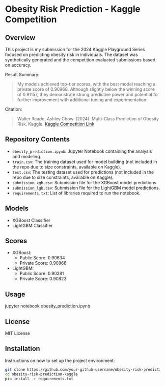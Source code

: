 # Obesity Risk Prediction - Kaggle Competition

## Overview
This project is my submission for the 2024 Kaggle Playground Series focused on predicting obesity risk in individuals. The dataset was synthetically generated and the competition evaluated submissions based on accuracy.

Result Summary:
> My models achieved top-tier scores, with the best model reaching a private score of 0.90968. Although slightly below the winning score of 0.91157, they demonstrate strong predictive power and potential for further improvement with additional tuning and experimentation.

Citation:
> Walter Reade, Ashley Chow. (2024). Multi-Class Prediction of Obesity Risk. Kaggle. [Kaggle Competition Link](https://kaggle.com/competitions/playground-series-s4e2)

## Repository Contents
- `obesity_prediction.ipynb`: Jupyter Notebook containing the analysis and modeling.
- `train.csv`: The training dataset used for model building (not included in the repo due to size constraints, available on Kaggle).
- `test.csv`: The testing dataset used for predictions (not included in the repo due to size constraints, available on Kaggle).
- `submission_xgb.csv`: Submission file for the XGBoost model predictions.
- `submission_lgb.csv`: Submission file for the LightGBM model predictions.
- `requirements.txt`: List of libraries required to run the notebook.

## Models
- XGBoost Classifier
- LightGBM Classifier

## Scores
- XGBoost:
  - Public Score: 0.90634
  - Private Score: 0.90968
- LightGBM:
  - Public Score: 0.90281
  - Private Score: 0.90823

## Usage

jupyter notebook obesity_prediction.ipynb


## License

MIT License

## Installation
Instructions on how to set up the project environment:

```bash
git clone https://github.com/your-github-username/obesity-risk-prediction-kaggle.git
cd obesity-risk-prediction-kaggle
pip install -r requirements.txt

